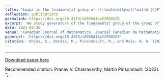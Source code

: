 ```yaml
---
title: "Loops in the fundamental group of \\(\mathrm{Symp}(\mathbf{C}P^2\sharp 5\overline{\mathbf{C}P^2},\omega)\\) which are not represented by circle actions"
collection: publications
permalink: https://doi.org/10.4153/s0008414x22000323
excerpt: 'We study generators of the fundamental group of the group of symplectomorphisms \\(\mathrm{Symp}(\mathbf{C}P^2\sharp 5\overline{\mathbf{C}P^2},\omega) for some particular symplectic forms. It was observed by J. Kȩdra that there are many symplectic 4-manifolds'
date: 2023-06-26
venue: 'Canadian Journal of Mathematics. Journal Canadien de Mathématiques'
paperurl: 'https://doi.org/10.4153/s0008414x22000323'
citation: 'Anjos, S., Barata, M., Pinsonnault, M., and Reis, A. A. (2023). &quot;Loops in the fundamental group of \\(\mathrm{Symp}(\mathbf{C}P^2\sharp 5\overline{\mathbf{C}P^2},\omega)\\) which are not represented by circle actions.&quot; <i>https://doi.org/10.4153/s0008414x22000323</i>.'
---
```

*****

[Download paper here](https://arxiv.org/abs/2306.15046)

Recommended citation: Pranav V. Chakravarthy, Martin Pinsonnault. (2023). &quot;*****; <i>*****</i>.
